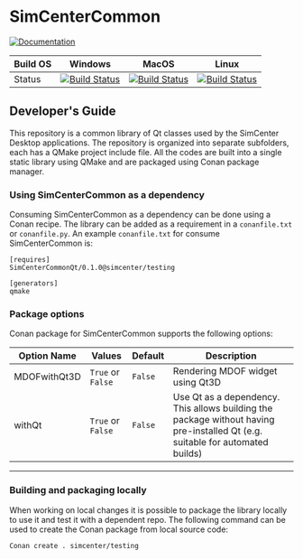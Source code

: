 # SimCenterCommon

[![Documentation](https://img.shields.io/badge/docs-doxygen-blue.svg)]( https://nheri-simcenter.github.io/SimCenterCommon/index.html)

|Build OS|Windows|MacOS|Linux|
|---|---|---|---|
|Status|[![Build Status](https://el7addad.visualstudio.com/NHERI%20SimCenter/_apis/build/status/el7addad.SimCenterCommon?branchName=master&jobName=Job&configuration=Job%20windows)](https://el7addad.visualstudio.com/NHERI%20SimCenter/_build/latest?definitionId=2&branchName=master)|[![Build Status](https://el7addad.visualstudio.com/NHERI%20SimCenter/_apis/build/status/el7addad.SimCenterCommon?branchName=master&jobName=Job&configuration=Job%20macHighSierra)](https://el7addad.visualstudio.com/NHERI%20SimCenter/_build/latest?definitionId=2&branchName=master)|[![Build Status](https://el7addad.visualstudio.com/NHERI%20SimCenter/_apis/build/status/el7addad.SimCenterCommon?branchName=master&jobName=Job&configuration=Job%20linux)](https://el7addad.visualstudio.com/NHERI%20SimCenter/_build/latest?definitionId=2&branchName=master)|

## Developer's Guide

This repository is a common library of Qt classes used by the SimCenter Desktop applications.
The repository is organized into separate subfolders, each has a QMake project include file.
All the codes are built into a single static library using QMake and are packaged using Conan package manager.

### Using SimCenterCommon as a dependency

Consuming SimCenterCommon as a dependency can be done using a Conan recipe. The library can be added as a requirement in a ```conanfile.txt``` or ```conanfile.py```. An example ```conanfile.txt``` for consume SimCenterCommon is:

```
[requires]
SimCenterCommonQt/0.1.0@simcenter/testing

[generators]
qmake
```

### Package options

Conan package for SimCenterCommon supports the following options:

|Option Name|Values|Default|Description|
|---|---|---|---|
|MDOFwithQt3D|```True``` or ```False``` |```False```| Rendering MDOF widget using Qt3D|
|withQt|```True``` or ```False```|```False```|Use Qt as a dependency. This allows building the package without having pre-installed Qt (e.g. suitable for automated builds)|
---

### Building and packaging locally
When working on local changes it is possible to package the library locally to use it and test it with a dependent repo. The following command can be used to create the Conan package from local source code:
```
Conan create . simcenter/testing
```
